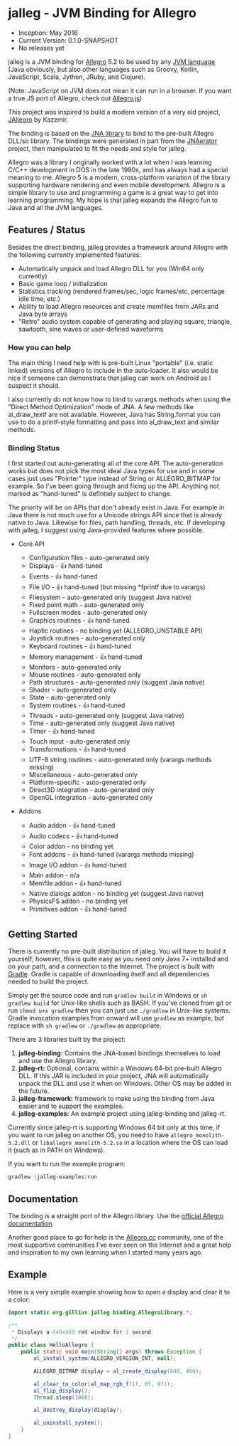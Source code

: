 jalleg - JVM Binding for Allegro
================================

* Inception: May 2016
* Current Version: 0.1.0-SNAPSHOT
* No releases yet

jalleg is a JVM binding for [Allegro](http://liballeg.org/) 5.2 to be used by any
[JVM language](https://en.wikipedia.org/wiki/List_of_JVM_languages)
(Java obviously, but also other languages such as Groovy, Kotlin, JavaScript, Scala, Jython, JRuby, and Clojure).

(Note: JavaScript on JVM does not mean it can run in a browser. If you want a true JS port of Allegro, check out
[Allegro.js](http://allegrojs.net/))

This project was inspired to build a modern version of a very old project,
[JAllegro](https://sourceforge.net/projects/jallegro/) by Kazzmir.

The binding is based on the [JNA library](https://github.com/java-native-access/jna) to bind to the pre-built Allegro
DLL/so library. The bindings were generated in part from the [JNAerator](http://jnaerator.googlecode.com/) project, then
manipulated to fit the needs and style for jalleg.

Allegro was a library I originally worked with a lot when I was learning C/C++ development in DOS in the late 1990s, and
has always had a special meaning to me. Allegro 5 is a modern, cross-platform variation of the library supporting hardware
rendering and even mobile development. Allegro is a simple library to use and programming a game is a great way to get
into learning programming. My hope is that jalleg expands the Allegro fun to Java and all the JVM languages.

Features / Status
-----------------

Besides the direct binding, jalleg provides a framework around Allegro with the following currently implemented features:
* Automatically unpack and load Allegro DLL for you (Win64 only currently)
* Basic game loop / initialization
* Statistics tracking (rendered frames/sec, logic frames/etc, percentage idle time, etc.)
* Ability to load Allegro resources and create memfiles from JARs and Java byte arrays
* "Retro" audio system capable of generating and playing square, triangle, sawtooth, sine waves or user-defined waveforms

### How you can help

The main thing I need help with is pre-built Linux "portable" (i.e. static linked) versions of Allegro to include in the
auto-loader. It also would be nice if someone can demonstrate that jalleg can work on Android as I suspect it should.

I also currently do not know how to bind to varargs methods when using the "Direct Method Optimization" mode of JNA. A
few methods like al_draw_textf are not available. However, Java has String.format you can use to do a printf-style
formatting and pass into al_draw_text and similar methods.

### Binding Status

I first started out auto-generating all of the core API. The auto-generation works but does not pick the most ideal Java
types for use and in some cases just uses "Pointer" type instead of String or ALLEGRO_BITMAP for example. So I've been
going through and fixing up the API. Anything not marked as "hand-tuned" is definitely subject to change.

The priority will be on APIs that don't already exist in Java. For example in Java there is not much use for a Unicode
strings API since that is already native to Java. Likewise for files, path handling, threads, etc. If developing with
jalleg, I suggest using Java-provided features where possible.

* Core API
  * Configuration files   - auto-generated only
  * Displays              - :+1: hand-tuned
  * Events                - :+1: hand-tuned
  * File I/O              - :+1: hand-tuned (but missing *fprintf due to varargs)
  * Filesystem            - auto-generated only (suggest Java native)
  * Fixed point math      - auto-generated only
  * Fullscreen modes      - auto-generated only
  * Graphics routines     - :+1: hand-tuned
  * Haptic routines       - no binding yet (ALLEGRO_UNSTABLE API)
  * Joystick routines     - auto-generated only
  * Keyboard routines     - :+1: hand-tuned
  * Memory management     - :+1: hand-tuned
  * Monitors              - auto-generated only
  * Mouse routines        - auto-generated only
  * Path structures       - auto-generated only (suggest Java native)
  * Shader                - auto-generated only
  * State                 - auto-generated only
  * System routines       - :+1: hand-tuned
  * Threads               - auto-generated only (suggest Java native)
  * Time                  - auto-generated only (suggest Java native)
  * Timer                 - :+1: hand-tuned
  * Touch input           - auto-generated only
  * Transformations       - :+1: hand-tuned
  * UTF-8 string routines - auto-generated only (varargs methods missing)
  * Miscellaneous         - auto-generated only
  * Platform-specific     - auto-generated only
  * Direct3D integration  - auto-generated only
  * OpenGL integration    - auto-generated only

* Addons
  * Audio addon           - :+1: hand-tuned
  * Audio codecs          - :+1: hand-tuned
  * Color addon           - no binding yet
  * Font addons           - :+1: hand-tuned (varargs methods missing)
  * Image I/O addon       - :+1: hand-tuned
  * Main addon            - n/a
  * Memfile addon         - :+1: hand-tuned
  * Native dialogs addon  - no binding yet (suggest Java native)
  * PhysicsFS addon       - no binding yet
  * Primitives addon      - :+1: hand-tuned


Getting Started
---------------

There is currently no pre-built distribution of jalleg. You will have to build it yourself; however, this is quite easy
as you need only Java 7+ installed and on your path, and a connection to the Internet. The project is built with
[Gradle](http://gradle.org/). Gradle is capable of downloading itself and all dependencies needed to build the project.

Simply get the source code and run `gradlew build` in Windows or `sh gradlew build` for Unix-like shells such as BASH.
If you've cloned from git or run `chmod u+x gradlew` then you can just use `./gradlew` in Unix-like systems. Gradle
invocation examples from onward will use `gradlew` as example, but replace with `sh gradlew` or `./gradlew` as
appropriate.

There are 3 libraries built by the project:

1. **jalleg-binding:** Contains the JNA-based bindings themselves to load and use the Allegro library.
2. **jalleg-rt:** Optional, contains within a Windows 64-bit pre-built Allegro DLL. If this JAR is included in your
   project, JNA will automatically unpack the DLL and use it when on Windows. Other OS may be added in the future.
3. **jalleg-framework:** framework to make using the binding from Java easier and to support the examples.
4. **jalleg-examples:** An example project using jalleg-binding and jalleg-rt.

Currently since jalleg-rt is supporting Windows 64 bit only at this time, if you want to run jalleg on another OS, you
need to have `allegro_monolith-5.2.dll` or `liballegro_monolith-5.2.so` in a location where the OS can load it (such as
in PATH on Windows).

If you want to run the example program:

```
gradlew :jalleg-examples:run
```

Documentation
-------------

The binding is a straight port of the Allegro library. Use the
[official Allegro documentation](http://liballeg.org/a5docs/5.2.0/).

Another good place to go for help is the [Allegro.cc](https://www.allegro.cc/) community, one of the most supportive
communities I've ever seen on the Internet and a great help and inspiration to my own learning when I started many
years ago.

Example
-------

Here is a very simple example showing how to open a display and clear it to a color:

```java
import static org.gillius.jalleg.binding.AllegroLibrary.*;

/**
 * Displays a 640x480 red window for 1 second.
 */
public class HelloAllegro {
	public static void main(String[] args) throws Exception {
		al_install_system(ALLEGRO_VERSION_INT, null);

		ALLEGRO_BITMAP display = al_create_display(640, 480);

		al_clear_to_color(al_map_rgb_f(1f, 0f, 0f));
		al_flip_display();
		Thread.sleep(1000);

		al_destroy_display(display);

		al_uninstall_system();
	}
}
```